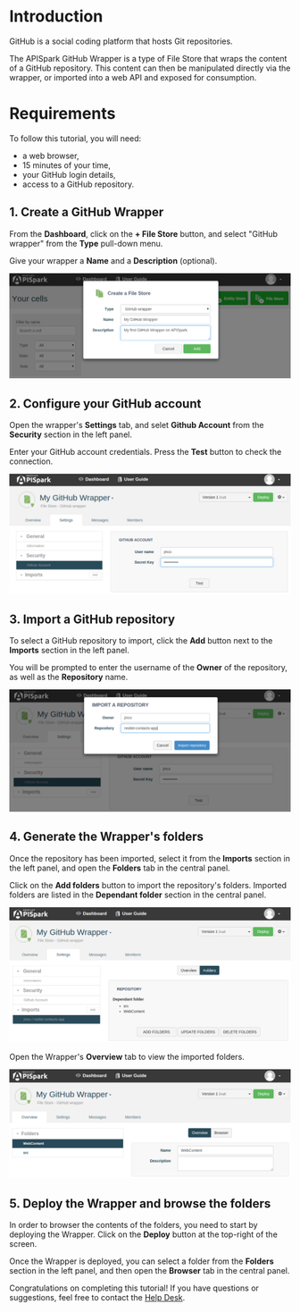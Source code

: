 
# Introduction

GitHub is a social coding platform that hosts Git repositories.

The APISpark GitHub Wrapper is a type of File Store that wraps the content of a GitHub repository. This content can then be manipulated directly via the wrapper, or imported into a web API and exposed for consumption.

# Requirements

To follow this tutorial, you will need:

*   a web browser,
*   15 minutes of your time,
*   your GitHub login details,
*   access to a GitHub repository.

## 1. Create a GitHub Wrapper

From the **Dashboard**, click on the **+ File Store** button, and select "GitHub wrapper" from the **Type** pull-down menu.

Give your wrapper a **Name** and a **Description** (optional).

![Create a GitHub Wrapper](images/create-github-wrapper.png "Create a GitHub Wrapper")

## 2. Configure your GitHub account

Open the wrapper's **Settings** tab, and selet **Github Account** from the **Security** section in the left panel.

Enter your GitHub account credentials. Press the **Test** button to check the connection.

![Setup GitHub account](images/github-account.png "Setup your GitHub account")

## 3. Import a GitHub repository

To select a GitHub repository to import, click the **Add** button next to the **Imports** section in the left panel.

You will be prompted to enter the username of the **Owner** of the repository, as well as the **Repository** name.

![Add a GitHub repo](images/import-github-repo.png "Add a GitHub repository")

## 4. Generate the Wrapper's folders

Once the repository has been imported, select it from the **Imports** section in the left panel, and open the **Folders** tab in the central panel.

Click on the **Add folders** button to import the repository's folders. Imported folders are listed in the **Dependant folder** section in the central panel.

![Add GitHub folders](images/add-github-folders.png "Add GitHub folders")

Open the Wrapper's **Overview** tab to view the imported folders.

![GitHub folders overview](images/github-folders-overview.png "GitHub folders overview")

## 5. Deploy the Wrapper and browse the folders

In order to browser the contents of the folders, you need to start by deploying the Wrapper. Click on the **Deploy** button at the top-right of the screen.

Once the Wrapper is deployed, you can select a folder from the **Folders** section in the left panel, and then open the **Browser** tab in the central panel.

<!--
![GitHub folder browser](images/github-folder-browser.png "GitHub folder browser")
-->

Congratulations on completing this tutorial! If you have questions or suggestions, feel free to contact the <a href="http://support.restlet.com/" target="_blank">Help Desk</a>.
